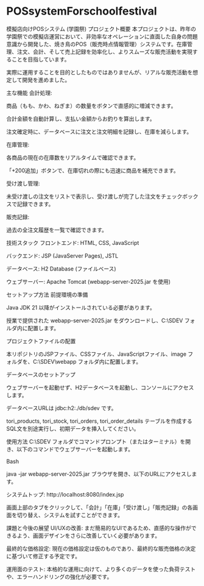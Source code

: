 # POSsystemForschoolfestival
模擬店向けPOSシステム (学園祭)
プロジェクト概要
本プロジェクトは、昨年の学園祭での模擬店運営において、非効率なオペレーションに直面した自身の問題意識から開発した、焼き鳥のPOS（販売時点情報管理）システムです。在庫管理、注文、会計、そして売上記録を効率化し、よりスムーズな販売活動を実現することを目指しています。

実際に運用することを目的としたものではありませんが、リアルな販売活動を想定して開発を進めました。

主な機能
会計処理:

商品（もも、かわ、ねぎま）の数量をボタンで直感的に増減できます。

合計金額を自動計算し、支払い金額からお釣りを算出します。

注文確定時に、データベースに注文と注文明細を記録し、在庫を減らします。

在庫管理:

各商品の現在の在庫数をリアルタイムで確認できます。

「+200追加」ボタンで、在庫切れの際にも迅速に商品を補充できます。

受け渡し管理:

未受け渡しの注文をリストで表示し、受け渡しが完了した注文をチェックボックスで記録できます。

販売記録:

過去の全注文履歴を一覧で確認できます。

技術スタック
フロントエンド: HTML, CSS, JavaScript

バックエンド: JSP (JavaServer Pages), JSTL

データベース: H2 Database (ファイルベース)

ウェブサーバー: Apache Tomcat (webapp-server-2025.jar を使用)

セットアップ方法
前提環境の準備

Java JDK 21 以降がインストールされている必要があります。

授業で提供された webapp-server-2025.jar をダウンロードし、C:\SDEV フォルダ内に配置します。

プロジェクトファイルの配置

本リポジトリのJSPファイル、CSSファイル、JavaScriptファイル、image フォルダを、C:\SDEV\webapp フォルダ内に配置します。

データベースのセットアップ

ウェブサーバーを起動せず、H2データベースを起動し、コンソールにアクセスします。

データベースURLは jdbc:h2:./db/sdev です。

tori_products, tori_stock, tori_orders, tori_order_details テーブルを作成するSQL文を別途実行し、初期データを挿入してください。

使用方法
C:\SDEV フォルダでコマンドプロンプト（またはターミナル）を開き、以下のコマンドでウェブサーバーを起動します。

Bash

java -jar webapp-server-2025.jar
ブラウザを開き、以下のURLにアクセスします。

システムトップ: http://localhost:8080/index.jsp

画面上部のタブをクリックして、「会計」「在庫」「受け渡し」「販売記録」の各画面を切り替え、システムを試すことができます。

課題と今後の展望
UI/UXの改善: まだ簡易的なUIであるため、直感的な操作ができるよう、画面デザインをさらに改善していく必要があります。

最終的な価格設定: 現在の価格設定は仮のものであり、最終的な販売価格の決定に基づいて修正する予定です。

運用面のテスト: 本格的な運用に向けて、より多くのデータを使った負荷テストや、エラーハンドリングの強化が必要です。

